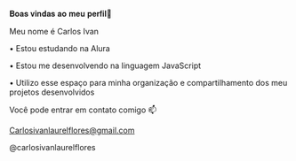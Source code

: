 𝐁𝐨𝐚𝐬 𝐯𝐢𝐧𝐝𝐚𝐬 𝐚𝐨 𝐦𝐞𝐮 𝐩𝐞𝐫𝐟𝐢𝐥💙


Meu nome é Carlos Ivan

 
   • Estou estudando na Alura
 
 
   • Estou me desenvolvendo na linguagem  JavaScript
 
 • Utilizo esse espaço para minha organização e compartilhamento dos meu projetos desenvolvidos

 Você pode entrar em contato comigo 📫
 
 Carlosivanlaurelflores@gmail.com 
 
 @carlosivanlaurelflores
